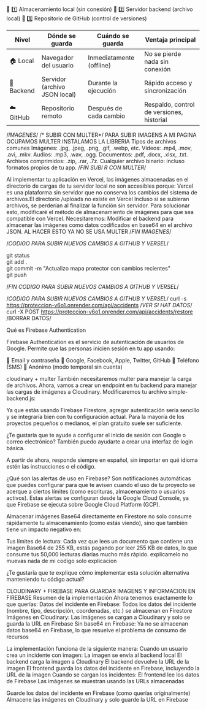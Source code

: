 🧩 1️⃣ Almacenamiento local (sin conexión)
🧩 2️⃣ Servidor backend (archivo local)
🧩 3️⃣ Repositorio de GitHub (control de versiones)

| Nivel      | Dónde se guarda               | Cuándo se guarda         | Ventaja principal                         |
| ---------- | ----------------------------- | ------------------------ | ----------------------------------------- |
| 🏠 Local   | Navegador del usuario         | Inmediatamente (offline) | No se pierde nada sin conexión            |
| 💾 Backend | Servidor (archivo JSON local) | Durante la ejecución     | Rápido acceso y sincronización            |
| ☁️ GitHub  | Repositorio remoto            | Después de cada cambio   | Respaldo, control de versiones, historial |

/*IMAGENES*/
/* SUBIR CON MULTER*/
PARA SUBIR IMAGENS A MI PAGINA OCUPAMOS MULTER INSTALAMOS LA LIBRERIA 
Tipos de archivos comunes
Imágenes: .jpg, .jpeg, .png, .gif, .webp, etc.
Videos: .mp4, .mov, .avi, .mkv.
Audios: .mp3, .wav, .ogg.
Documentos: .pdf, .docx, .xlsx, .txt.
Archivos comprimidos: .zip, .rar, .7z.
Cualquier archivo binario: incluso formatos propios de tu app.
/*FIN SUBI R CON MULTER*/

Al implementar tu aplicación en Vercel, las imágenes almacenadas en el directorio de cargas de tu servidor local no son accesibles porque:
Vercel es una plataforma sin servidor que no conserva los cambios del sistema de archivos.El directorio /uploads no existe en Vercel Incluso si se subieran archivos, se perderían al finalizar la función sin servidor. Para solucionar esto, modificaré el método de almacenamiento de imágenes para que sea compatible con Vercel. Necesitaremos: Modificar el backend para almacenar las imágenes como datos codificados en base64 en el archivo JSON. AL HACER ESTO YA NO SE USA MULTER 
/*FIN IMAGENES*/


/*CODIGO PARA SUBIR NUEVOS CAMBIOS A GITHUB Y VERSEL*/

git status  
git add .  
git commit -m "Actualizo mapa protector con cambios recientes"  
git push   

/*FIN CODIGO PARA SUBIR NUEVOS CAMBIOS A GITHUB Y VERSEL*/


/*CODIGO PARA SUBIR NUEVOS CAMBIOS A GITHUB Y VERSEL*/
curl -s https://proteccion-v6o1.onrender.com/api/accidents /*VER SI HAT DATOS*/
curl -X POST https://proteccion-v6o1.onrender.com/api/accidents/restore /BORRAR DATOS/



Qué es Firebase Authentication

Firebase Authentication es el servicio de autenticación de usuarios de Google.
Permite que las personas inicien sesión en tu app usando:

📧 Email y contraseña
🔐 Google, Facebook, Apple, Twitter, GitHub
📱 Teléfono (SMS)
🪪 Anónimo (modo temporal sin cuenta)


cloudinary + multer
También necesitaremos multer para manejar la carga de archivos. Ahora, vamos a crear un endpoint en tu backend para manejar las cargas de imágenes a Cloudinary. Modificaremos tu archivo simple-backend.js:


Ya que estás usando Firebase Firestore, agregar autenticación sería sencillo y se integraría bien con tu configuración actual. Para la mayoría de los proyectos pequeños o medianos, el plan gratuito suele ser suficiente.

¿Te gustaría que te ayude a configurar el inicio de sesión con Google o correo electrónico? También puedo ayudarte a crear una interfaz de login básica.



A partir de ahora, responde siempre en español, sin importar en qué idioma estén las instrucciones o el código.


¿Qué son las alertas de uso en Firebase?
Son notificaciones automáticas que puedes configurar para que te avisen cuando el uso de tu proyecto se acerque a ciertos límites (como escrituras, almacenamiento o usuarios activos). Estas alertas se configuran desde la Google Cloud Console, ya que Firebase se ejecuta sobre Google Cloud Platform (GCP).



Almacenar imágenes Base64 directamente en Firestore no solo consume rápidamente tu almacenamiento (como estás viendo), sino que también tiene un impacto negativo en:

Tus límites de lectura: Cada vez que lees un documento que contiene una imagen Base64 de 255 KB, estás pagando por leer 255 KB de datos, lo que consume tus 50,000 lecturas diarias mucho más rápido. explicamelo no muevas nada de mi codigo solo explicacion 

¿Te gustaría que te explique cómo implementar esta solución alternativa manteniendo tu código actual? 






CLOUDINARY + FIREBASE PARA GUARDAR IMAGENS Y INFORMACION EN FIREBASE
Resumen de la implementación
Ahora tenemos exactamente lo que querías:
Datos del incidente en Firebase: Todos los datos del incidente (nombre, tipo, descripción, coordenadas, etc.) se almacenan en Firestore
Imágenes en Cloudinary: Las imágenes se cargan a Cloudinary y solo se guarda la URL en Firebase
Sin base64 en Firebase: Ya no se almacenan datos base64 en Firebase, lo que resuelve el problema de consumo de recursos

La implementación funciona de la siguiente manera:
Cuando un usuario crea un incidente con imagen:
La imagen se envía al backend local
El backend carga la imagen a Cloudinary
El backend devuelve la URL de la imagen
El frontend guarda los datos del incidente en Firebase, incluyendo la URL de la imagen
Cuando se cargan los incidentes:
El frontend lee los datos de Firebase
Las imágenes se muestran usando las URLs almacenadas



Guarde los datos del incidente en Firebase (como querías originalmente)
Almacene las imágenes en Cloudinary y solo guarde la URL en Firebase